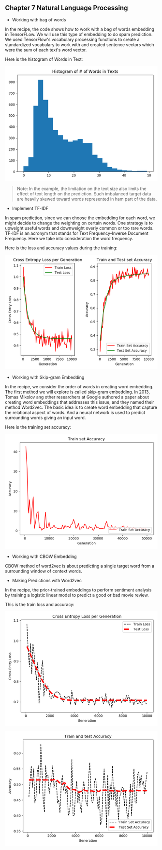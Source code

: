 ## Chapter 7 Natural Language Processing

* Working with bag of words

In the recipe, the code shows how to work with a bag of words embedding in TensorFLow. We will use this type of embedding to do spam prediction. We used TensorFlow's vocabulary processing functions to create a standardized vocabulary to work with and created sentence vectors which were the sum of each text's word vector.

Here is the histogram of Words in Text:

![HistogramOfWordsInText](Image/HistogramOfWordsInText.png)

> Note: In the example, the limitation on the text size also limits the effect of text length on the prediction. Such imbalanced target data are heavily skewed toward words represented in ham part of the data. 

* Implement TF-IDF

In spam prediction, since we can choose the embedding for each word, we might decide to change the weighting on certain words. One strategy is to upweight useful words and downweight overly common or too rare words. TF-IDF is an acronym that stands for Text Frequency-Inverse Document Frequency. Here we take into consideration the word frequency.

Here is the loss and accuracy values during the training:

![TF-IDfLoss&Accuracy](Image/TF-IDfLoss&Accuracy.png)

* Working with Skip-gram Embedding

In the recipe, we consider the order of words in creating word embedding. The first method we will explore is called skip-gram embedding. In 2013, Tomas Mikolov ang other researchers at Google authored a paper about creating word embeddings that addresses this issue, and they named their method Word2vec. The basic idea is to create word embedding that capture the relational aspect of words. And a neural network is used to predict surrounding words giving an input word.

Here is the training set accuracy:

![WorkingWithSkipGram](Image/WorkingWithSkipGram.png)

* Working with CBOW Embedding

CBOW method of word2vec is about predicting a single target word from a surrounding window of context words.

* Making Predictions with Word2vec

In the recipe, the prior-trained embeddings to perform sentiment analysis by training a logistic linear model to predict a good or bad movie review.

This is the train loss and accuracy:

![MakingPredictionwithWord2vecLoss](Image/MakingPredictionwithWord2vecLoss.png)

![MakingPredictionwithWord2vecAccuracy](Image/MakingPredictionwithWord2vecAccuracy.png)